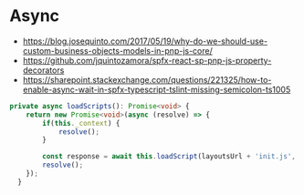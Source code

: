 # Async

- <https://blog.josequinto.com/2017/05/19/why-do-we-should-use-custom-business-objects-models-in-pnp-js-core/>
- <https://github.com/jquintozamora/spfx-react-sp-pnp-js-property-decorators>
- <https://sharepoint.stackexchange.com/questions/221325/how-to-enable-async-wait-in-spfx-typescript-tslint-missing-semicolon-ts1005>
```ts
private async loadScripts(): Promise<void> { 
    return new Promise<void>(async (resolve) => {
        if(this._context) {
            resolve();
        }

        const response = await this.loadScript(layoutsUrl + 'init.js', 'Sod');
        resolve();
    });
  }
  ```